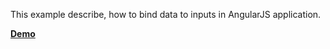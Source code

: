 This example describe, how to bind data to inputs in AngularJS application.

[**Demo**](https://romach.github.io/examples/angularjs/bind-data-to-inputs/)
